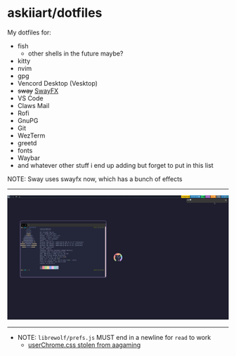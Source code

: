 # askiiart/dotfiles

My dotfiles for:

- fish
  - other shells in the future maybe?
- kitty
- nvim
- gpg
- Vencord Desktop (Vesktop)
- ~~sway~~ [SwayFX](https://github.com/WillPower3309/swayfx)
- VS Code
- Claws Mail
- Rofi
- GnuPG
- Git
- WezTerm
- greetd
- fonts
- Waybar
- and whatever other stuff i end up adding but forget to put in this list

NOTE: Sway uses swayfx now, which has a bunch of effects

---

![A screenshot of fastfetch (like neofetch) running with these dotfiles](/screenshot.png)

---

- NOTE: `librewolf/prefs.js` MUST end in a newline for `read` to work
  - [userChrome.css stolen from aagaming](https://git.catvibers.me/aa/nix/src/commit/42c4ee8d52538ee5f53045a90f528072e12c097c/desktop/apps/web/userChrome.css)